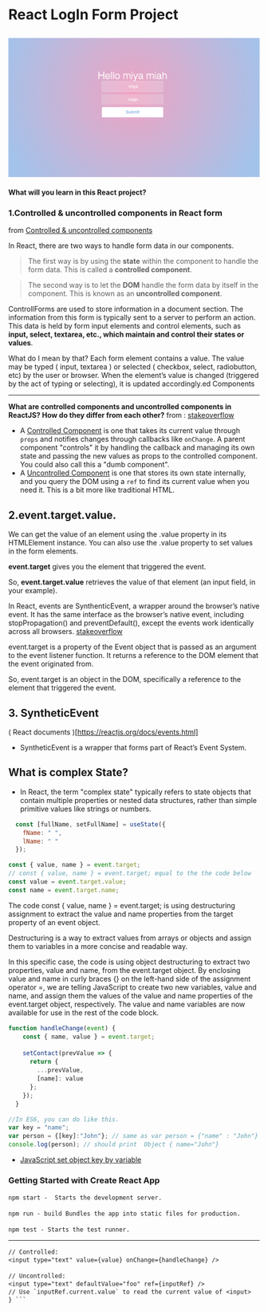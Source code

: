 # React LogIn Form Project
![login-form](https://github.com/miya-w/React-Projects/blob/main/05-react-login-form2/imgs/logIn-form.png)
---
**What will you learn in this React project?**
### 1.Controlled & uncontrolled components in React form
 from [Controlled & uncontrolled components](https://blog.logrocket.com/controlled-vs-uncontrolled-components-in-react/)

In React, there are two ways to handle form data in our components.  

>The first way is by using the **state** within the component to handle  the form data. This is called a **controlled component**.

>The second way is to let the **DOM** handle the form data by itself in the component. This is known as an **uncontrolled component**.

ControllForms are used to store information in a document section. The information from this form is typically sent to a server to perform an action. This data is held by form input elements and control elements, such as **input, select, textarea, etc., which maintain and control their states or values**.

What do I mean by that? Each form element contains a value. The value may be typed ( input, textarea ) or selected ( checkbox, select, radiobutton, etc) by the user or browser. When the element’s value is changed (triggered by the act of typing or selecting), it is updated accordingly.ed Components


---
**What are controlled components and uncontrolled components in ReactJS? How do they differ from each other?** 
from : [stakeoverflow](https://stackoverflow.com/questions/42522515/what-are-react-controlled-components-and-uncontrolled-components)

- A [Controlled Component](https://facebook.github.io/react/docs/forms.html#controlled-components) is one that takes its current value through `props` and notifies changes through callbacks like `onChange`. A parent component "controls" it by handling the callback and managing its own state and passing the new values as props to the controlled component. You could also call this a "dumb component".
- A [Uncontrolled Component](https://facebook.github.io/react/docs/uncontrolled-components.html) is one that stores its own state internally, and you query the DOM using a `ref` to find its current value when you need it. This is a bit more like traditional HTML.

## 2.event.target.value.
We can get the value of an element using the .value property in its HTMLElement instance. You can also use the .value property to set values in the form elements.

**event.target** gives you the element that triggered the event.

So, **event.target.value** retrieves the value of that element (an input field, in your example).

In React, events are SynthenticEvent, a wrapper around the browser’s native event. It has the same interface as the browser’s native event, including stopPropagation() and preventDefault(), except the events work identically across all browsers.
[stakeoverflow](https://stackoverflow.com/questions/67014481/what-is-event-target-value-in-react-exactly)

event.target is a property of the Event object that is passed as an argument to the event listener function. It returns a reference to the DOM element that the event originated from.

So, event.target is an object in the DOM, specifically a reference to the element that triggered the event.


## 3. SyntheticEvent 
( React documents )[https://reactjs.org/docs/events.html]
- SyntheticEvent is a wrapper that forms part of React’s Event System.


## What is complex State?
- In React, the term "complex state" typically refers to state objects that contain multiple properties or nested data structures, rather than simple primitive values like strings or numbers.
```javascript
  const [fullName, setFullName] = useState({
    fName: " ",
    lName: " "
  });
```

```javascript
const { value, name } = event.target;
// const { value, name } = event.target; equal to the the code below
const value = event.target.value;
const name = event.target.name;
```
The code const { value, name } = event.target; is using destructuring assignment to extract the value and name properties from the target property of an event object.

Destructuring is a way to extract values from arrays or objects and assign them to variables in a more concise and readable way.

In this specific case, the code is using object destructuring to extract two properties, value and name, from the event.target object. By enclosing value and name in curly braces {} on the left-hand side of the assignment operator =, we are telling JavaScript to create two new variables, value and name, and assign them the values of the value and name properties of the event.target object, respectively. The value and name variables are now available for use in the rest of the code block.

```javascript
function handleChange(event) {
    const { name, value } = event.target;

    setContact(prevValue => {
      return {
        ...prevValue,
        [name]: value
      };
    });
  }
```

```javascript
//In ES6, you can do like this.
var key = "name";
var person = {[key]:"John"}; // same as var person = {"name" : "John"}
console.log(person); // should print  Object { name="John"}
```
- [JavaScript set object key by variable](https://stackoverflow.com/questions/11508463/javascript-set-object-key-by-variable)
### Getting Started with Create React App
```
npm start -  Starts the development server.

npm run - build Bundles the app into static files for production.

npm test - Starts the test runner.
```
----
``` {
// Controlled:
<input type="text" value={value} onChange={handleChange} />

// Uncontrolled:
<input type="text" defaultValue="foo" ref={inputRef} />
// Use `inputRef.current.value` to read the current value of <input>
} ```

